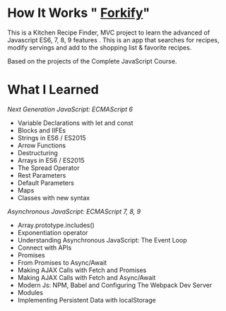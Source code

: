 # How It Works " **[Forkify](https://luiscusihuaman.github.io/Forkify/docs/index.html)**"

This is a Kitchen Recipe Finder, MVC project  to learn the advanced of Javascript ES6, 7, 8, 9 features .  This is an app that searches for recipes, modify servings and add to the shopping list & favorite recipes.

Based  on the projects of the Complete JavaScript Course.

# What I Learned

*Next Generation JavaScript:  ECMAScript 6*
- Variable Declarations with let and const
- Blocks and IIFEs
- Strings in ES6 / ES2015
- Arrow Functions
- Destructuring
- Arrays in ES6 / ES2015
- The Spread Operator
- Rest Parameters
- Default Parameters
- Maps
- Classes with new syntax

*Asynchronous JavaScript:  ECMAScript 7, 8, 9* 
- Array.prototype.includes()
- Exponentiation operator
- Understanding Asynchronous JavaScript: The Event Loop
- Connect with APIs
- Promises
- From Promises to Async/Await
- Making AJAX Calls with Fetch and Promises
- Making AJAX Calls with Fetch and Async/Await
- Modern Js: NPM, Babel and Configuring The Webpack Dev Server
- Modules
- Implementing Persistent Data with localStorage
